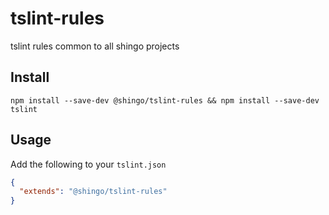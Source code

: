 # tslint-rules
tslint rules common to all shingo projects

## Install
```
npm install --save-dev @shingo/tslint-rules && npm install --save-dev tslint
```

## Usage
Add the following to your `tslint.json`
```json
{
  "extends": "@shingo/tslint-rules"
}
```

